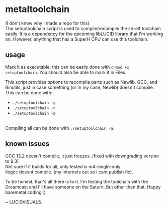 # metaltoolchain
(I don't know why I made a repo for this)<br/>
The setuptoolchain script is used to compile/recompile the sh-elf toolchain easily. It is a dependency for the upcoming libLUCID library that I'm working on. However, anything that has a SuperH CPU can use this toolchain.

## usage
Mark it as executable, this can be easily done with
`chmod +x setuptoolchain`. You should also be able to mark it in Files.<br/>

This script provides options to recompile parts such as Newlib, GCC, and Binutils, just in case something (or in my case, Newlib) doesn't compile. This can be done with:
- `./setuptoolchain -g`
- `./setuptoolchain -n`
- `./setuptoolchain -b`


<br>Compiling all can be done with `./setuptoolchain -a`.<br/>

## known issues
GCC 13.2 doesn't compile, it just freezes. (fixed with downgrading version to 9.3)<br/>
Not sure if it builds for all, only tested is m4-single-only.<br/>
libgcc doesnt compile. (my internets out so i cant publish fix).<br/>

To be honest, that's all there is to it. I'm testing the toolchain with the Dreamcast and I'll have someone on the Saturn. But other than that, Happy baremetal coding :)<br/>

~ LUCiDViSUALS.
